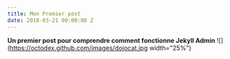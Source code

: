 ```yaml
---
title: Mon Premier post
date: 2018-03-21 00:00:00 Z
---
```


**Un premier post pour comprendre comment fonctionne Jekyll Admin**
![](https://octodex.github.com/images/dojocat.jpg width="25%")